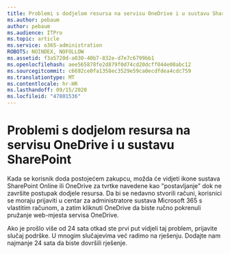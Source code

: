 ```yaml
---
title: Problemi s dodjelom resursa na servisu OneDrive i u sustavu SharePoint
ms.author: pebaum
author: pebaum
ms.audience: ITPro
ms.topic: article
ms.service: o365-administration
ROBOTS: NOINDEX, NOFOLLOW
ms.assetid: f3a5720d-a030-40b7-832e-d7e7c6799bb1
ms.openlocfilehash: aee565878fe2d879f0d74cd20dcff044e08abc12
ms.sourcegitcommit: c6692ce0fa1358ec3529e59ca0ecdfdea4cdc759
ms.translationtype: MT
ms.contentlocale: hr-HR
ms.lasthandoff: 09/15/2020
ms.locfileid: "47801536"
---
```

# <a name="provisioning-issues-in-onedrive-and-sharepoint"></a>Problemi s dodjelom resursa na servisu OneDrive i u sustavu SharePoint

Kada se korisnik doda postojećem zakupcu, možda će vidjeti ikone sustava SharePoint Online ili OneDrive za tvrtke navedene kao "postavljanje" dok ne završite postupak dodjele resursa. Da bi se nedavno stvorili računi, korisnici se moraju prijaviti u centar za administratore sustava Microsoft 365 s vlastitim računom, a zatim kliknuti OneDrive da biste ručno pokrenuli pružanje web-mjesta servisa OneDrive.
  
Ako je prošlo više od 24 sata otkad ste prvi put vidjeli taj problem, prijavite slučaj podrške. U mnogim slučajevima već radimo na rješenju. Dodajte nam najmanje 24 sata da biste dovršili rješenje.
  